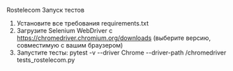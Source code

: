 Rostelecom
Запуск тестов
1. Установите все требования requirements.txt
2. Загрузите Selenium WebDriver с https://chromedriver.chromium.org/downloads (выберите версию, совместимую с вашим браузером)
3. Запустите тесты: pytest -v --driver Chrome --driver-path /chromedriver tests_rostelecom.py
